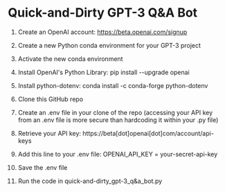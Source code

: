 # Quick-and-Dirty GPT-3 Q&A Bot

1. Create an OpenAI account: https://beta.openai.com/signup

2. Create a new Python conda environment for your GPT-3 project

3. Activate the new conda environment

4. Install OpenAI's Python Library: pip install --upgrade openai

5. Install python-dotenv: conda install -c conda-forge python-dotenv

6. Clone this GitHub repo

8. Create an .env file in your clone of the repo (accessing your API key from an .env file is more secure than hardcoding it within your .py file)

9. Retrieve your API key: https://beta[dot]openai[dot]com/account/api-keys

10. Add this line to your .env file: OPENAI_API_KEY = your-secret-api-key

11. Save the .env file

12. Run the code in quick-and-dirty_gpt-3_q&a_bot.py
